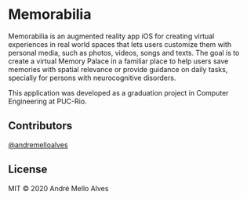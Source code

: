 # Memorabilia
Memorabilia is an augmented reality app iOS for creating virtual experiences in real world spaces that lets users customize them with personal media, such as photos, videos, songs and texts. The goal is to create a virtual Memory Palace in a familiar place to help users save memories with spatial relevance or provide guidance on daily tasks, specially for persons with neurocognitive disorders.

This application was developed as a graduation project in Computer Engineering at PUC-Rio.

## Contributors
[@andremelloalves](https://github.com/andremelloalves)

## License
MIT © 2020 André Mello Alves
